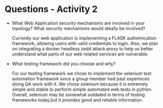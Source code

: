 # Questions - Activity 2

- What Web Application security mechanisms are involved in your topology? What security mechanisms would ideally be involved?

    Currently our web application is implementing a FLASK authetnication framework, allowing users with valid credientals to login. Also, we plan on integrating a docker headless zedd attack proxy to help us better understand what parts of our web related services are vulnerable.
    
- What testing framework did you choose and why?

    For our testing framework we chose to implement the selenium test automation framework since a group member had past experinces doing QA work with it. We chose selenium because it is extremely simple and stable to perform simple automated web tests in python. Overall, selenium may be somewhat outdated in terms of testing frameworks today,but it provides good and reliable information.
